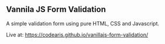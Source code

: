 ## Vannila JS Form Validation

A simple validation form using pure HTML, CSS and Javascript.

Live at: https://codearis.github.io/vanillajs-form-validation/
